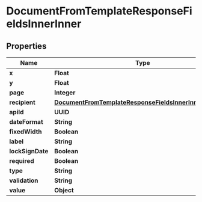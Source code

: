 

# DocumentFromTemplateResponseFieldsInnerInner


## Properties

| Name | Type | Description | Notes |
|------------ | ------------- | ------------- | -------------|
|**x** | **Float** |  |  |
|**y** | **Float** |  |  |
|**page** | **Integer** |  |  |
|**recipient** | [**DocumentFromTemplateResponseFieldsInnerInnerRecipient**](DocumentFromTemplateResponseFieldsInnerInnerRecipient.md) |  |  [optional] |
|**apiId** | **UUID** |  |  [optional] |
|**dateFormat** | **String** |  |  [optional] |
|**fixedWidth** | **Boolean** |  |  [optional] |
|**label** | **String** |  |  [optional] |
|**lockSignDate** | **Boolean** |  |  [optional] |
|**required** | **Boolean** |  |  [optional] |
|**type** | **String** |  |  [optional] |
|**validation** | **String** |  |  [optional] |
|**value** | **Object** |  |  [optional] |



